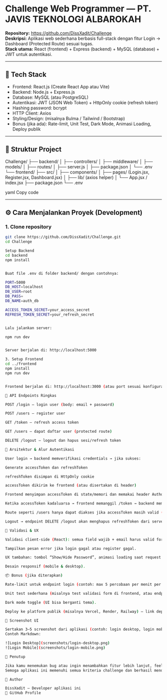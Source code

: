 # Challenge Web Programmer — PT. JAVIS TEKNOLOGI ALBAROKAH

**Repository:** https://github.com/DissXadit/Challenge  
**Deskripsi:** Aplikasi web sederhana berbasis full-stack dengan fitur Login → Dashboard (Protected Route) sesuai tugas.  
**Stack utama:** React (frontend) + Express (backend) + MySQL (database) + JWT untuk autentikasi.

---

## 🚀 Tech Stack  
- Frontend: React.js (Create React App atau Vite)  
- Backend: Node.js + Express.js  
- Database: MySQL (atau PostgreSQL)  
- Autentikasi: JWT (JSON Web Token) + HttpOnly cookie (refresh token)  
- Hashing password: bcrypt  
- HTTP Client: Axios  
- Styling/Design: (misalnya Bulma / Tailwind / Bootstrap)  
- Bonus (jika ada): Rate-limit, Unit Test, Dark Mode, Animasi Loading, Deploy publik  

---

## 📁 Struktur Project  
Challenge/
├── backend/
│ ├── controllers/
│ ├── middleware/
│ ├── models/
│ ├── routes/
│ ├── server.js
│ ├── package.json
│ └── .env
└── frontend/
├── src/
│ ├── components/
│ ├── pages/ (Login.jsx, Register.jsx, Dashboard.jsx)
│ ├── lib/ (axios helper)
│ └── App.jsx / index.jsx
├── package.json
└── .env

yaml
Copy code

---

## ⚙️ Cara Menjalankan Proyek (Development)  
### 1. Clone repository  
```bash
git clone https://github.com/DissXadit/Challenge.git
cd Challenge

Setup Backend
cd backend
npm install


Buat file .env di folder backend/ dengan contohnya:

PORT=5000
DB_HOST=localhost
DB_USER=root
DB_PASS=
DB_NAME=auth_db

ACCESS_TOKEN_SECRET=your_access_secret
REFRESH_TOKEN_SECRET=your_refresh_secret


Lalu jalankan server:

npm run dev


Server berjalan di: http://localhost:5000

3. Setup Frontend
cd ../frontend
npm install
npm run dev


Frontend berjalan di: http://localhost:3000 (atau port sesuai konfigurasi)

📡 API Endpoints Ringkas

POST /login – login user (body: email + password)

POST /users – register user

GET /token – refresh access token

GET /users – dapat daftar user (protected route)

DELETE /logout – logout dan hapus sesi/refresh token

🔐 Arsitektur & Alur Autentikasi

User login → backend memverifikasi credentials → jika sukses:

Generate accessToken dan refreshToken

refreshToken disimpan di HttpOnly cookie

accessToken dikirim ke frontend (atau disertakan di header)

Frontend menyimpan accessToken di state/memori dan memakai header Authorization: Bearer <token> untuk endpoint protected.

Ketika accessToken kadaluarsa → frontend memanggil /token → backend memverifikasi refreshToken di cookie → generate accessToken baru → dikirim ke frontend.

Route seperti /users hanya dapat diakses jika accessToken masih valid (middleware di backend memverifikasi).

Logout → endpoint DELETE /logout akan menghapus refreshToken dari server dan cookie dikosongkan → user diarahkan ke login.

🧪 Validasi & UX

Validasi client-side (React): semua field wajib + email harus valid format.

Tampilkan pesan error jika login gagal atau register gagal.

UX tambahan: tombol “Show/Hide Password”, animasi loading saat request login/ketika loading, disable tombol saat loading.

Desain responsif (mobile & desktop).

📦 Bonus (jika diterapkan)

Rate-limit untuk endpoint login (contoh: max 5 percobaan per menit per IP).

Unit test sederhana (misalnya test validasi form di frontend, atau endpoint login di backend).

Dark mode toggle (UI bisa berganti tema).

Deploy ke platform publik (misalnya Vercel, Render, Railway) — link deploy: [isi jika ada]

📸 Screenshot UI

Sertakan 3–5 screenshot dari aplikasi (contoh: login desktop, login mobile, register mobile, dashboard).
Contoh Markdown:

![Login Desktop](screenshots/login-desktop.png)  
![Login Mobile](screenshots/login-mobile.png)

📝 Penutup

Jika kamu menemukan bug atau ingin menambahkan fitur lebih lanjut, feel free untuk eksplorasi (misalnya menambahkan profil user, update password, rol akses, dll).
Semoga aplikasi ini memenuhi semua kriteria challenge dan berhasil mendapatkan hasil terbaik!

👤 Author

DissXadit – Developer aplikasi ini
📍 GitHub Profile
